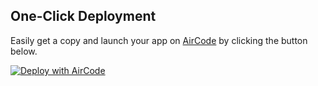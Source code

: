 

## One-Click Deployment

Easily get a copy and launch your app on [AirCode](https://aircode.io/) by clicking the button below.

[![Deploy with AirCode](https://aircode.io/aircode-deploy-button.svg)](https://aircode.io/dashboard?owner=niudai&repo=Database_Repo&branch=master&path=&appname=A%20Tutorial%20on%20AirCode%201)